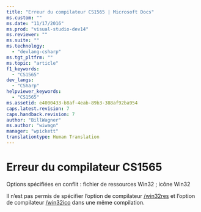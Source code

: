 ```yaml
---
title: "Erreur du compilateur CS1565 | Microsoft Docs"
ms.custom: ""
ms.date: "11/17/2016"
ms.prod: "visual-studio-dev14"
ms.reviewer: ""
ms.suite: ""
ms.technology: 
  - "devlang-csharp"
ms.tgt_pltfrm: ""
ms.topic: "article"
f1_keywords: 
  - "CS1565"
dev_langs: 
  - "CSharp"
helpviewer_keywords: 
  - "CS1565"
ms.assetid: e4000433-b8af-4eab-89b3-388af92ba954
caps.latest.revision: 7
caps.handback.revision: 7
author: "BillWagner"
ms.author: "wiwagn"
manager: "wpickett"
translationtype: Human Translation
---
```

# Erreur du compilateur CS1565
Options spécifiées en conflit : fichier de ressources Win32 ; icône Win32  
  
 Il n’est pas permis de spécifier l’option de compilateur [\/win32res](../../csharp/language-reference/compiler-options/win32res-compiler-option.md) et l’option de compilateur [\/win32ico](../../csharp/language-reference/compiler-options/win32icon-compiler-option.md) dans une même compilation.